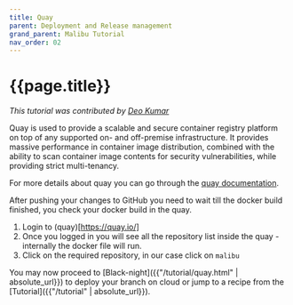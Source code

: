 ```yaml
---
title: Quay
parent: Deployment and Release management
grand_parent: Malibu Tutorial
nav_order: 02
---
```


# {{page.title}}

*This tutorial was contributed by [Deo Kumar](https://www.linkedin.com/in/deo-kumar)*

Quay is used to provide a scalable and secure container registry platform on top of any supported on- and off-premise infrastructure. It provides massive performance in container image distribution, combined with the ability to scan container image contents for security vulnerabilities, while providing strict multi-tenancy. 

For more details about quay you can go through the [quay documentation](https://docs.quay.io/solution/getting-started.html).

After pushing your changes to GitHub you need to wait till the docker build finished, you check your docker build in the quay.

1. Login to (quay)[https://quay.io/]
2. Once you logged in you will see all the repository list inside the quay - internally the docker file will run.
3. Click on the required repository, in our case click on `malibu`

You may now proceed to [Black-night]({{"/tutorial/quay.html" | absolute_url}}) to deploy your branch on cloud or jump to a recipe from the [Tutorial]({{"/tutorial" | absolute_url}}).